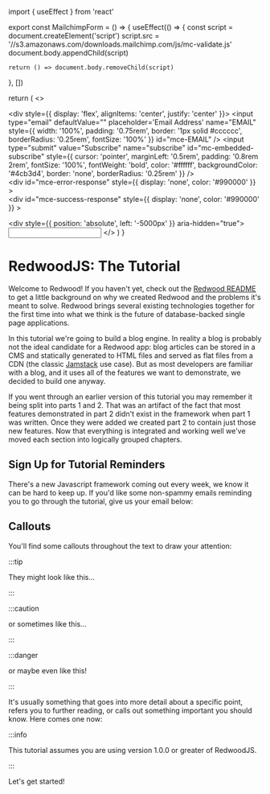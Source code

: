 import { useEffect } from 'react'

export const MailchimpForm = () => {
  useEffect(() => {
    const script = document.createElement('script')
    script.src = '//s3.amazonaws.com/downloads.mailchimp.com/js/mc-validate.js'
    document.body.appendChild(script)
    
    return () => document.body.removeChild(script)
  }, [])
  
  return (
    <>
      <div id="mc_embed_signup">
        <form
          action="https://thedavidprice.us19.list-manage.com/subscribe/post?u=0c27354a06a7fdf4d83ce07fc&amp;id=a94da1950a"
          method="post"
          id="mc-embedded-subscribe-form"
          name="mc-embedded-subscribe-form"
          className="validate"
          target="_blank"
          noValidate
        >
          <div id="mc_embed_signup_scroll">
            <div style={{ display: 'flex', alignItems: 'center', justify: 'center' }}>
              <input
                type="email"
                defaultValue=""
                placeholder='Email Address'
                name="EMAIL"
                style={{  width: '100%', padding: '0.75rem', border: '1px solid #cccccc', borderRadius: '0.25rem', fontSize: '100%' }}
                id="mce-EMAIL"
              />
              <input
                type="submit"
                value="Subscribe"
                name="subscribe"
                id="mc-embedded-subscribe"
                style={{ cursor: 'pointer', marginLeft: '0.5rem', padding: '0.8rem 2rem', fontSize: '100%', fontWeight: 'bold', color: '#ffffff', backgroundColor: '#4cb3d4', border: 'none', borderRadius: '0.25rem' }}
              />
            </div>
            <div id="mce-responses" className="clear">
              <div
                id="mce-error-response"
                style={{ display: 'none', color: '#990000' }}
              ></div>
              <div
                id="mce-success-response"
                style={{ display: 'none', color: '#990000' }}
              ></div>
            </div>
            <div style={{ position: 'absolute', left: '-5000px' }} aria-hidden="true">
              <input
                type="text"
                name="b_0c27354a06a7fdf4d83ce07fc_a94da1950a"
                tabIndex="-1"
                defaultValue=""
              />
            </div>
          </div>
        </form>
      </div>
    </>
  )
}

# RedwoodJS: The Tutorial

Welcome to Redwood! If you haven't yet, check out the [Redwood README](https://github.com/redwoodjs/redwood/blob/main/README.md) to get a little background on why we created Redwood and the problems it's meant to solve. Redwood brings several existing technologies together for the first time into what we think is the future of database-backed single page applications.

In this tutorial we're going to build a blog engine. In reality a blog is probably not the ideal candidate for a Redwood app: blog articles can be stored in a CMS and statically generated to HTML files and served as flat files from a CDN (the classic [Jamstack](https://jamstack.org/) use case). But as most developers are familiar with a blog, and it uses all of the features we want to demonstrate, we decided to build one anyway.

If you went through an earlier version of this tutorial you may remember it being split into parts 1 and 2. That was an artifact of the fact that most features demonstrated in part 2 didn't exist in the framework when part 1 was written. Once they were added we created part 2 to contain just those new features. Now that everything is integrated and working well we've moved each section into logically grouped chapters.

## Sign Up for Tutorial Reminders

There's a new Javascript framework coming out every week, we know it can be hard to keep up. If you'd like some non-spammy emails reminding you to go through the tutorial, give us your email below:

<MailchimpForm />

## Callouts

You'll find some callouts throughout the text to draw your attention:

:::tip

They might look like this...

:::

:::caution

or sometimes like this...

:::

:::danger

or maybe even like this!

:::

It's usually something that goes into more detail about a specific point, refers you to further reading, or calls out something important you should know. Here comes one now:

:::info

This tutorial assumes you are using version 1.0.0 or greater of RedwoodJS.

:::

Let's get started!

